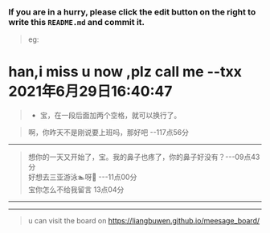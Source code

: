 ### If you are in a hurry, please click the edit button on the right to write this `README.md` and commit it.
> eg:
# han,i miss u now ,plz call me   --txx 2021年6月29日16:40:47
> * 宝，在一段后面加两个空格，就可以换行了。  

> 啊，你昨天不是刚说要上班吗，那好吧 --117点56分  

---
> 想你的一天又开始了，宝。我的鼻子也疼了，你的鼻子好没有？---09点43分  
> 好想去三亚游泳🏊呀🤭    ---11点00分  
> 宝你怎么不给我留言  13点04分
---  
***
> u can visit the board on <https://liangbuwen.github.io/meesage_board/>    
